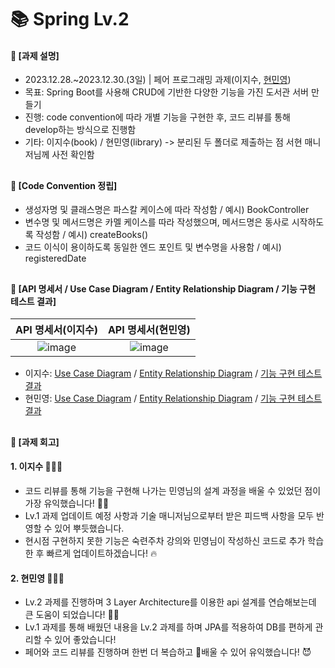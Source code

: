 ####
# 📚 Spring Lv.2
#### 📌 [과제 설명]
- 2023.12.28.~2023.12.30.(3일) | 페어 프로그래밍 과제(이지수, [현민영](https://github.com/95hyun))
- 목표: Spring Boot를 사용해 CRUD에 기반한 다양한 기능을 가진 도서관 서버 만들기
- 진행: code convention에 따라 개별 기능을 구현한 후, 코드 리뷰를 통해 develop하는 방식으로 진행함
- 기타: 이지수(book) / 현민영(library) -> 분리된 두 폴더로 제출하는 점 서현 매니저님께 사전 확인함
##
#### 📌 [Code Convention 정립]
- 생성자명 및 클래스명은 파스칼 케이스에 따라 작성함 / 예시) BookController
- 변수명 및 메서드명은 카멜 케이스를 따라 작성했으며, 메서드명은 동사로 시작하도록 작성함 / 예시) createBooks()
- 코드 이식이 용이하도록 동일한 엔드 포인트 및 변수명을 사용함 / 예시) registeredDate
##
#### 📌 [API 명세서 / Use Case Diagram / Entity Relationship Diagram / 기능 구현 테스트 결과]
|API 명세서(이지수)|API 명세서(현민영)|
|:---:|:---:|
|![image](https://github.com/jisulee-shsf/spring-hanghae99-assignment-level2/assets/109773795/1e67a24c-637d-4472-a0b9-c55f0abd3912)|![image]([https://github.com/jisulee-shsf/spring-hanghae99-assignment-level2/assets/109773795/a98afdf7-d9d3-46ca-a853-57c1073987dc](https://github.com/jisulee-shsf/spring-hanghae99-assignment-level2/assets/151743721/2269adf5-fea9-4ab8-86f0-058b474d8a32))|
- 이지수: [Use Case Diagram](https://github.com/jisulee-shsf/spring-hanghae99-assignment-level2/assets/109773795/c081bd4f-b3ab-4683-8d4e-7af69d59316a) / [Entity Relationship Diagram](https://github.com/jisulee-shsf/spring-hanghae99-assignment-level2/assets/109773795/284adcea-6daf-478e-8d39-99e938470336) / [기능 구현 테스트 결과](https://github.com/jisulee-shsf/spring-hanghae99-assignment-level2/assets/109773795/67e3ef0d-84e1-4937-86f2-2a5a630b65cf)
- 현민영: [Use Case Diagram](https://github.com/jisulee-shsf/spring-hanghae99-assignment-level2/assets/151743721/21f69a59-3f9f-4159-a8c4-683d76145cfa) / [Entity Relationship Diagram](https://github.com/jisulee-shsf/spring-hanghae99-assignment-level2/assets/151743721/71eb7b9a-98ae-4984-a0aa-861a9c4ea95e) / [기능 구현 테스트 결과]()
##
#### 📌 [과제 회고]
#### **1. 이지수** 👩🏻‍💻
- 코드 리뷰를 통해 기능을 구현해 나가는 민영님의 설계 과정을 배울 수 있었던 점이 가장 유익했습니다! 👍🏻
- Lv.1 과제 업데이트 예정 사항과 기술 매니저님으로부터 받은 피드백 사항을 모두 반영할 수 있어 뿌듯했습니다.
- 현시점 구현하지 못한 기능은 숙련주차 강의와 민영님이 작성하신 코드로 추가 학습한 후 빠르게 업데이트하겠습니다! 🔥  
#### **2. 현민영** 👨🏻‍💻
- Lv.2 과제를 진행하며 3 Layer Architecture를 이용한 api 설계를 연습해보는데 큰 도움이 되었습니다! 👍🏻
- Lv.1 과제를 통해 배웠던 내용을 Lv.2 과제를 하며 JPA를 적용하여 DB를 편하게 관리할 수 있어 좋았습니다!
- 페어와 코드 리뷰를 진행하며 한번 더 복습하고 배울 수 있어 유익했습니다! 😈
####
